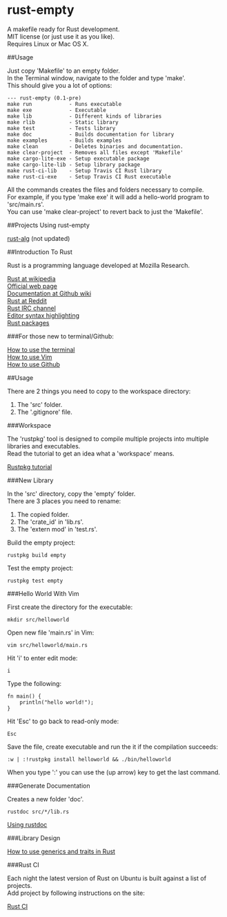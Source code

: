 rust-empty
==========

A makefile ready for Rust development.  
MIT license (or just use it as you like).  
Requires Linux or Mac OS X.  

##Usage

Just copy 'Makefile' to an empty folder.  
In the Terminal window, navigate to the folder and type 'make'.  
This should give you a lot of options:

```
--- rust-empty (0.1-pre)
make run 		    - Runs executable
make exe 		    - Executable
make lib 		    - Different kinds of libraries
make rlib 	    	- Static library
make test 		    - Tests library
make doc 	    	- Builds documentation for library
make examples 		- Builds examples
make clean 	    	- Deletes binaries and documentation.
make clear-project 	- Removes all files except 'Makefile'
make cargo-lite-exe - Setup executable package
make cargo-lite-lib - Setup library package
make rust-ci-lib 	- Setup Travis CI Rust library
make rust-ci-exe 	- Setup Travis CI Rust executable
```

All the commands creates the files and folders necessary to compile.  
For example, if you type 'make exe' it will add a hello-world program to 'src/main.rs'.  
You can use 'make clear-project' to revert back to just the 'Makefile'.  

##Projects Using rust-empty

<a href="https://github.com/bvssvni/rust-alg" target="_blank">rust-alg</a> (not updated)

##Introduction To Rust

Rust is a programming language developed at Mozilla Research.  

<a href="https://en.wikipedia.org/wiki/Rust_%28programming_language%29" target="_blank">Rust at wikipedia</a>  
<a href="http://www.rust-lang.org/" target="_blank">Official web page</a>  
<a href="https://github.com/mozilla/rust/wiki/Docs" target="_blank">Documentation at Github wiki</a>  
<a href="http://www.reddit.com/r/rust/" target="_blank">Rust at Reddit</a>  
<a href="http://chat.mibbit.com/?server=irc.mozilla.org&channel=%23rust" target="_blank">Rust IRC channel</a>  
<a href="https://github.com/mozilla/rust/wiki/Doc-packages%2C-editors%2C-and-other-tools" target="_blank">Editor syntax highlighting</a>  
<a href="https://github.com/mozilla/rust/wiki/Rustpkg" target="_blank">Rust packages</a>  

###For those new to terminal/Github:

<a href="https://github.com/bvssvni/rust-empty/wiki/How-to-use-the-terminal" target="_blank">How to use the terminal</a>  
<a href="https://github.com/bvssvni/rust-empty/wiki/How-to-use-Vim" target="_blank">How to use Vim</a>  
<a href="https://github.com/bvssvni/rust-empty/wiki/How-to-use-Github" target="_blank">How to use Github</a>

##Usage

There are 2 things you need to copy to the workspace directory:

1. The 'src' folder.  
2. The '.gitignore' file.  

###Workspace

The 'rustpkg' tool is designed to compile multiple projects into multiple libraries and executables.  
Read the tutorial to get an idea what a 'workspace' means.  

<a href="http://static.rust-lang.org/doc/master/tutorial-rustpkg.html" target="_blank">Rustpkg tutorial</a>

###New Library

In the 'src' directory, copy the 'empty' folder.  
There are 3 places you need to rename:

1. The copied folder.
2. The 'crate_id' in 'lib.rs'.
3. The 'extern mod' in 'test.rs'.

Build the empty project:

    rustpkg build empty
    
Test the empty project:

    rustpkg test empty
    
###Hello World With Vim

First create the directory for the executable:

    mkdir src/helloworld

Open new file 'main.rs' in Vim:
    
    vim src/helloworld/main.rs

Hit 'i' to enter edit mode:    

    i

Type the following:
    
    fn main() {
        println("hello world!");
    }

Hit 'Esc' to go back to read-only mode:
    
    Esc

Save the file, create executable and run the it if the compilation succeeds:
    
    :w | :!rustpkg install helloworld && ./bin/helloworld

When you type ':' you can use the (up arrow) key to get the last command.

###Generate Documentation

Creates a new folder 'doc'.

    rustdoc src/*/lib.rs

<a href="https://github.com/mozilla/rust/wiki/Doc-using-rustdoc" target="_blank">Using rustdoc</a>

###Library Design

<a href="https://github.com/bvssvni/rust-empty/wiki/How-to-use-generics-and-traits-in-Rust" target="_blank">How to use generics and traits in Rust</a>  

###Rust CI

Each night the latest version of Rust on Ubuntu is built against a list of projects.  
Add project by following instructions on the site:

<a href="http://rust-ci.org/" target="_blank">Rust CI</a>
